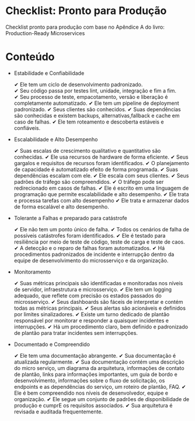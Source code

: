 # Checklist: Pronto para Produção

Checklist pronto para produção com base no Apêndice A do livro: Production-Ready Microservices

# Conteúdo

- Estabilidade e Confiabilidade

  ✔ Ele tem um ciclo de desenvolvimento padronizado.<br/>
  ✔ Seu código passa por testes lint, unidade, integração e fim a fim.<br/>
  ✔ Seu processo de teste, empacotamento, versão e liberação é completamente automatizado.
  ✔ Ele tem um pipeline de deployment padronizado.
  ✔ Seus clientes são conhecidos.
  ✔ Suas dependências são conhecidas e existem backups, alternativas,fallback e cache em caso de falhas.
  ✔ Ele tem roteamento e descoberta estáveis e confiáveis.

- Escalabilidade e Alto Desempenho

  ✔ Suas escalas de crescimento qualitativo e quantitativo são conhecidas.
  ✔ Ele usa recursos de hardware de forma eficiente.
  ✔ Seus gargalos e requisitos de recursos foram identificados.
  ✔ O planejamento de capacidade é automatizado efeito de forma programada.
  ✔ Suas dependências escalam com ele.
  ✔ Ele escala com seus clientes.
  ✔ Seus padrões de tráfego são compreendidos.
  ✔ O tráfego pode ser redirecionado em casos de falhas.
  ✔ Ele é escrito em uma linguagem de programação que permite escalabilidade e alto desempenho.
  ✔ Ele trata e processa tarefas com alto desempenho
  ✔ Ele trata e armazenar dados de forma escalável e alto desempenho.

- Tolerante a Falhas e preparado para catástrofe

  ✔ Ele não tem um ponto único de falha.
  ✔ Todos os cenários de falha de possíveis catástrofes foram identificados.
  ✔ Ele é testado para resiliência por meio de teste de código, teste de carga e teste de caos.
  ✔ A detecção e o reparo de falhas foram automatizados.
  ✔ Há procedimentos padronizados de incidente e interrupção dentro da equipe de desenvolvimento do microsserviço e da organização.

- Monitoramento

  ✔ Suas métricas principais são identificadas e monitoradas nos níveis de servidor, infraestrutura e microsserviço.
  ✔ Ele tem um logging adequado, que reflete com precisão os estados passados do microsserviço.
  ✔ Seus dashboards são fáceis de interpretar e contém todas as métricas principais.
  ✔ Seus alertas são acionáveis e definidos por limites sinalizadores.
  ✔ Existe um turno dedicado de plantão responsável por monitorar e responder a quaisquer incidentes e interrupções.
  ✔ Há um procedimento claro, bem definido e padronizado de plantão para tratar incidentes sem interrupções.

- Documentado e Compreendido

  ✔ Ele tem uma documentação abrangente.
  ✔ Sua documentação é atualizada regularmente.
  ✔ Sua documentação contém uma descrição do micro serviço, um diagrama da arquitetura, informações de contato de plantão, links para informações importantes, um guia de bordo e desenvolvimento, informações sobre o fluxo de solicitação, os endpoints e as  dependências do serviço, um roteiro de plantão, FAQ. 
  ✔ Ele é bem compreendido nos níveis de desenvolvedor, equipe e organização.
  ✔ Ele segue um conjunto de padrões de disponibilidade de produção e cumprE os requisitos associados.
  ✔ Sua arquitetura é revisada e auditada frequentemente.
